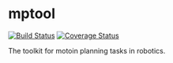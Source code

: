 # mptool

[![Build Status](https://travis-ci.com/BingyuZhou/mptool.svg?branch=master)](https://travis-ci.com/BingyuZhou/mptool)
[![Coverage Status](https://coveralls.io/repos/github/BingyuZhou/mptool/badge.svg?branch=master)](https://coveralls.io/github/BingyuZhou/mptool?branch=master)

The toolkit for motoin planning tasks in robotics. 